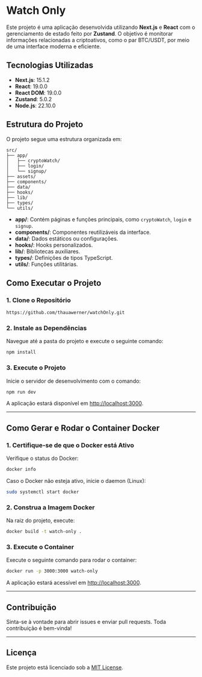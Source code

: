 # Watch Only

Este projeto é uma aplicação desenvolvida utilizando **Next.js** e **React** com o gerenciamento de estado feito por **Zustand**. O objetivo é monitorar informações relacionadas a criptoativos, como o par BTC/USDT, por meio de uma interface moderna e eficiente.

## Tecnologias Utilizadas

- **Next.js**: 15.1.2
- **React**: 19.0.0
- **React DOM**: 19.0.0
- **Zustand**: 5.0.2
- **Node.js**: 22.10.0

## Estrutura do Projeto

O projeto segue uma estrutura organizada em:

```plaintext
src/
├── app/
│   ├── cryptoWatch/
│   ├── login/
│   └── signup/
├── assets/
├── components/
├── data/
├── hooks/
├── lib/
├── types/
└── utils/
```

- **app/**: Contém páginas e funções principais, como `cryptoWatch`, `login` e `signup`.
- **components/**: Componentes reutilizáveis da interface.
- **data/**: Dados estáticos ou configurações.
- **hooks/**: Hooks personalizados.
- **lib/**: Bibliotecas auxiliares.
- **types/**: Definições de tipos TypeScript.
- **utils/**: Funções utilitárias.

## Como Executar o Projeto

### 1. Clone o Repositório

```bash
https://github.com/thauawerner/watchOnly.git
```

### 2. Instale as Dependências

Navegue até a pasta do projeto e execute o seguinte comando:

```bash
npm install
```

### 3. Execute o Projeto

Inicie o servidor de desenvolvimento com o comando:

```bash
npm run dev
```

A aplicação estará disponível em [http://localhost:3000](http://localhost:3000).

---

## Como Gerar e Rodar o Container Docker

### 1. Certifique-se de que o Docker está Ativo

Verifique o status do Docker:

```bash
docker info
```

Caso o Docker não esteja ativo, inicie o daemon (Linux):

```bash
sudo systemctl start docker
```

### 2. Construa a Imagem Docker

Na raiz do projeto, execute:

```bash
docker build -t watch-only .
```

### 3. Execute o Container

Execute o seguinte comando para rodar o container:

```bash
docker run -p 3000:3000 watch-only
```

A aplicação estará acessível em [http://localhost:3000](http://localhost:3000).

---

## Contribuição

Sinta-se à vontade para abrir issues e enviar pull requests. Toda contribuição é bem-vinda!

---

## Licença

Este projeto está licenciado sob a [MIT License](./LICENSE).
